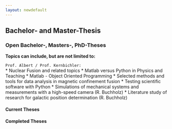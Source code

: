 ```yaml
---
layout: newdefault
---
```


## Bachelor- and Master-Thesis  

### Open Bachelor-, Masters-, PhD-Theses
  
  **Topics can include, but are not limited to:**
  
`Prof. Albert / Prof. Kernbichler:`  
    * Nuclear Fusion and related topics 
    * Matlab versus Python in Physics and Teaching
    * Matlab - Object Oriented Programming
    * Selected methods and tools for data analysis in magnetic confinement fusion
    * Testing scientific software with Python
    * Simulations of mechanical systems and measurements with a high-speed camera (R. Buchholz)
    * Literature study of research for galactic position determination (R. Buchholz)  
    
  #### Current Theses
  #### Completed Theses
